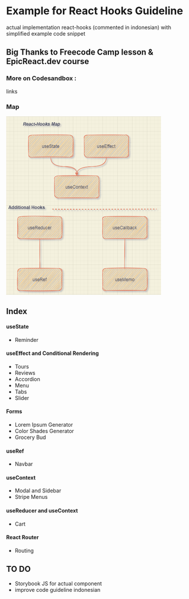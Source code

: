 # Example for React Hooks Guideline
actual implementation react-hooks (commented in indonesian) with simplified example code snippet


## Big Thanks to Freecode Camp lesson & EpicReact.dev course


### More on Codesandbox :
links

### Map
![map](src/assets/map.png)

## Index

#### useState

- Reminder

#### useEffect and Conditional Rendering

- Tours
- Reviews
- Accordion
- Menu
- Tabs
- Slider

#### Forms

- Lorem Ipsum Generator
- Color Shades Generator
- Grocery Bud

#### useRef

- Navbar

#### useContext

- Modal and Sidebar
- Stripe Menus

#### useReducer and useContext

- Cart

#### React Router

- Routing

## TO DO

- Storybook JS for actual component
- improve code guideline indonesian
